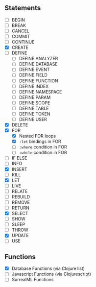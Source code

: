 ## Statements

- [ ] BEGIN
- [ ] BREAK
- [ ] CANCEL
- [ ] COMMIT
- [ ] CONTINUE
- [x] CREATE
- [ ] DEFINE
    - [ ] DEFINE ANALYZER
    - [ ] DEFINE DATABASE
    - [ ] DEFINE EVENT
    - [ ] DEFINE FIELD
    - [ ] DEFINE FUNCTION
    - [ ] DEFINE INDEX
    - [ ] DEFINE NAMESPACE
    - [ ] DEFINE PARAM
    - [ ] DEFINE SCOPE
    - [ ] DEFINE TABLE
    - [ ] DEFINE TOKEN
    - [ ] DEFINE USER
- [x] DELETE
- [x] FOR
  - [x] Nested FOR loops
  - [x] `:let` bindings in FOR
  - [ ] `:where` condition in FOR
  - [ ] `:while` condition in FOR
- [ ] IF ELSE
- [ ] INFO
- [x] INSERT
- [ ] KILL
- [x] LET
- [ ] LIVE
- [ ] RELATE
- [ ] REBUILD
- [ ] REMOVE
- [ ] RETURN
- [x] SELECT
- [ ] SHOW
- [ ] SLEEP
- [ ] THROW
- [x] UPDATE
- [ ] USE

## Functions

- [x] Database Functions (via Clojure list)
- [ ] Javascript Functions (via Clojurescript)
- [ ] SurrealML Functions 
